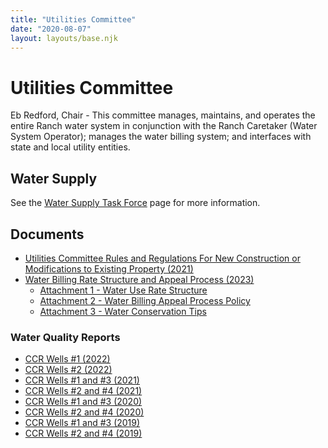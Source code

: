 ```yaml
---
title: "Utilities Committee"
date: "2020-08-07"
layout: layouts/base.njk
---
```


# Utilities Committee

Eb Redford, Chair - This committee manages, maintains, and operates the entire Ranch water system in conjunction with the Ranch Caretaker (Water System Operator); manages the water billing system; and interfaces with state and local utility entities.

## Water Supply

See the [Water Supply Task Force](/committees/water-supply/) page for more information.

## Documents

- [Utilities Committee Rules and Regulations For New Construction or Modifications to Existing Property (2021)](/uploads/2021/12/2021_12_Utilities_Committee_Rules_and_Regulations_for_Homeowners.pdf)
- [Water Billing Rate Structure and Appeal Process (2023)](uploads/documents/water_billing_rate_structure_and_appeals_process_2023.pdf)
  - [Attachment 1 - Water Use Rate Structure](/uploads/documents/attachment_1_water_use_rate_structure.pdf)
  - [Attachment 2 - Water Billing Appeal Process Policy](/uploads/documents/attachment_2_water_billing_appeal_process_policy.pdf)
  - [Attachment 3 - Water Conservation Tips](/uploads/documents/attachment_3_water_conservation_tips.pdf)

### Water Quality Reports

- [CCR Wells #1 (2022)](/uploads/2022/04/FALLS-CREEK-RANCH-NO-1-CO0134240-2022-CCR-Land.pdf)
- [CCR Wells #2 (2022)](/uploads/2022/04/FALLS-CREEK-RANCH-NO-2-CO0134270-2022-CCR-Land.pdf)
- [CCR Wells #1 and #3 (2021)](/uploads/2022/02/FALLS-CREEK-RANCH-NO-1-CO0134240-2021-CCR-.pdf)
- [CCR Wells #2 and #4 (2021)](/uploads/2022/02/FALLS-CREEK-RANCH-NO-2-CO0134270-2021-CCR.pdf)
- [CCR Wells #1 and #3 (2020)](/uploads/2016/03/FALLS-CREEK-RANCH-NO-1-CO0134240-2020-CCR-Port.pdf)
- [CCR Wells #2 and #4 (2020)](/uploads/2016/03/FALLS-CREEK-RANCH-NO-2-CO0134270-2020-CCR.pdf)
- [CCR Wells #1 and #3 (2019)](/uploads/2022/02/FALLS-CREEK-RANCH-NO-1-CO0134240-2019-CCR-Port.pdf)
- [CCR Wells #2 and #4 (2019)](/uploads/2022/02/FALLS-CREEK-RANCH-NO-2-CO0134270-2019-CCR-Port.pdf)
